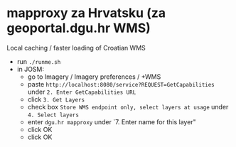 # mapproxy za Hrvatsku (za geoportal.dgu.hr WMS)

Local caching / faster loading of Croatian WMS

- run `./runme.sh`
- in JOSM:
  - go to Imagery / Imagery preferences / +WMS
  - paste `http://localhost:8080/service?REQUEST=GetCapabilities` under `2. Enter GetCapabilities URL`
  - click `3. Get Layers`
  - check box `Store WMS endpoint only, select layers at usage` under `4. Select layers`
  - enter `dgu.hr mapproxy` under `7. Enter name for this layer"
  - click OK
  - click OK
